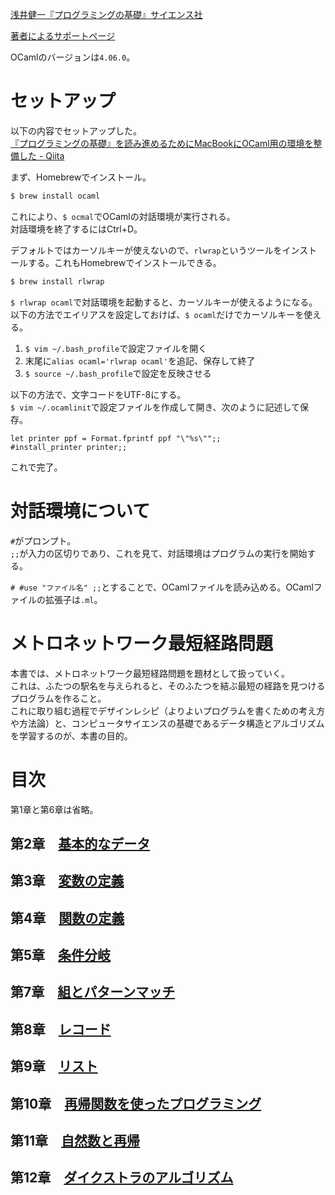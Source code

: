 [浅井健一『プログラミングの基礎』サイエンス社](http://www.saiensu.co.jp/?page=book_details&ISBN=ISBN978-4-7819-1160-1&YEAR=2007)

[著者によるサポートページ](http://pllab.is.ocha.ac.jp/~asai/book/Top.html)

OCamlのバージョンは`4.06.0`。

# セットアップ

以下の内容でセットアップした。  
[『プログラミングの基礎』を読み進めるためにMacBookにOCaml用の環境を整備した - Qiita](https://qiita.com/nrk_baby/items/c59364ff4ff8d9d97098)

まず、Homebrewでインストール。

```bash
$ brew install ocaml
```

これにより、`$ ocmal`でOCamlの対話環境が実行される。  
対話環境を終了するにはCtrl+D。

デフォルトではカーソルキーが使えないので、`rlwrap`というツールをインストールする。これもHomebrewでインストールできる。

```bash
$ brew install rlwrap
```

`$ rlwrap ocaml`で対話環境を起動すると、カーソルキーが使えるようになる。  
以下の方法でエイリアスを設定しておけば、`$ ocaml`だけでカーソルキーを使える。


1. `$ vim ~/.bash_profile`で設定ファイルを開く
2. 末尾に`alias ocaml='rlwrap ocaml'`を追記、保存して終了
3. `$ source ~/.bash_profile`で設定を反映させる

以下の方法で、文字コードをUTF-8にする。  
`$ vim ~/.ocamlinit`で設定ファイルを作成して開き、次のように記述して保存。

```
let printer ppf = Format.fprintf ppf "\"%s\"";;
#install_printer printer;;
```

これで完了。

# 対話環境について

`#`がプロンプト。  
`;;`が入力の区切りであり、これを見て、対話環境はプログラムの実行を開始する。

`# #use "ファイル名" ;;`とすることで、OCamlファイルを読み込める。OCamlファイルの拡張子は`.ml`。

# メトロネットワーク最短経路問題

本書では、メトロネットワーク最短経路問題を題材として扱っていく。  
これは、ふたつの駅名を与えられると、そのふたつを結ぶ最短の経路を見つけるプログラムを作ること。  
これに取り組む過程でデザインレシピ（よりよいプログラムを書くための考え方や方法論）と、コンピュータサイエンスの基礎であるデータ構造とアルゴリズムを学習するのが、本書の目的。

# 目次

第1章と第6章は省略。

## 第2章　[基本的なデータ](./chapter2)
## 第3章　[変数の定義](./chapter3)
## 第4章　[関数の定義](./chapter4)
## 第5章　[条件分岐](./chapter5)
## 第7章　[組とパターンマッチ](./chapter7)
## 第8章　[レコード](./chapter8)
## 第9章　[リスト](./chapter9)
## 第10章　[再帰関数を使ったプログラミング](./chapter10)
## 第11章　[自然数と再帰](./chapter11)
## 第12章　[ダイクストラのアルゴリズム](./chapter12)
